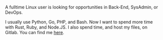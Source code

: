 A fulltime Linux user is looking for opportunities in Back-End, SysAdmin, or DevOps. 

I usually use Python, Go, PHP, and Bash. Now I want to spend more time with Rust, Ruby, and Node.JS. I also spend time, and host my files, on Gitlab. You can find me [here](https://gitlab.com/sonarypt).

